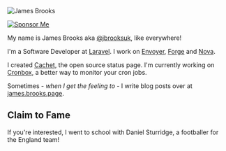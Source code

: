 ![James Brooks](https://github.com/jbrooksuk/jbrooksuk/raw/master/header.gif)

[![Sponsor Me](https://img.shields.io/static/v1?label=Sponsor%20jbrooksuk&message=%E2%9D%A4&logo=GitHub)](https://github.com/sponsors/jbrooksuk)

My name is James Brooks aka [@jbrooksuk](https://twitter.com/jbrooksuk), like everywhere!

I'm a Software Developer at [Laravel](https://laravel.com). I work on [Envoyer](https://envoyer.io), [Forge](https://forge.laravel.com) and [Nova](https://nova.laravel.com).

I created [Cachet](https://github.com/CachetHQ/Cachet), the open source status page. I'm currently working on [Cronbox](https://cronbox.app), a better way to monitor your cron jobs.

Sometimes - _when I get the feeling to_ - I write blog posts over at [james.brooks.page](https://james.brooks.page).

## Claim to Fame

If you're interested, I went to school with Daniel Sturridge, a footballer for the England team!
